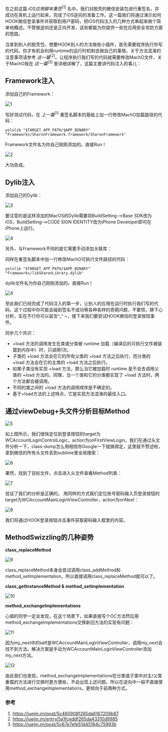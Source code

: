 在之前这篇 *iOS应用脚本重签*<sup>[1]</sup> 名中，我们对脱壳的微信安装包进行重签名，并成功在真机上运行起来，完成了iOS逆向的准备工作。这一篇我们将通过演示如何HOOK微信登录事件并获取到用户密码，把iOS代码注入的几种方式串起来做个简单地概述。不管做逆向还是正向开发，这些都能为你提供一些在应用安全攻防方面的思路。

当拿到别人的脱壳包，想要HOOK别人的方法做些小插件，首先需要程序执行你写的代码，你才有机会利用runtime的运行时机制去做自己的事情，关于方法混淆的注意事项请参考 *这一篇*<sup>[2]</sup>。让程序执行我们写的代码就需要修改MachO文件，关于MachO我在 *这一篇*<sup>[3]</sup> 里详细讲解了，这篇主要讲代码注入的事儿：


## Framework注入

添加自己的Framework：

![1](http://)

写好测试代码，在 *上一篇*<sup>[1]</sup> 重签名脚本的基础上加一行修改MachO加载路径的代码：

```
yololib "$TARGET_APP_PATH/$APP_BINARY" "Frameworks/SharonFramework.framework/SharonFramework"
```

Framework文件名为你自己刚刚添加的。直接Run！

![2](http://)

大功告成。

## Dylib注入

添加自己的Dylib：

![3](http://)

要注意的是这样添加的MacOS的Dylib需要将BuildSetting-->Base SDK改为iOS，BuildSetting-->CODE SIGN IDENTITY改为iPhone Developer即可在iPhone上运行。

![4](http://)

另外，与Framework不同的是它需要手动添加关联库：

同样在重签名脚本中加一行修改MachO可执行文件路径的代码：

```
yololib "$TARGET_APP_PATH/$APP_BINARY" "Frameworks/libSharonLibrary.dylib"
```

dylib文件名为你自己刚刚添加的。直接Run！

![4](http://)

至此我们已经完成了代码注入的第一步，让别人的应用在运行时执行我们写的代码，这个过程中你可能会碰到签名不成功等各种各样的奇葩问题，不要慌，静下心分析，实在不行你可以留言^_^ ~，接下来我们要尝试HOOK微信的登录按钮事件。

同步几个共识：

* +load 方法的调用发生在类或分类被 runtime 加载（编译后的可执行文件被装载到内存中）时，只调用1次。
* 子类的 +load 方法会在它的所有父类的 +load 方法之后执行，而分类的 +load 方法会在它的主类的 +load 方法之后执行。
* 如果子类没有实现 +load 方法，那么当它被加载时 runtime 是不会去调用父类的 +load 方法的。同理，当一个类和它的分类都实现了 +load 方法时，两个方法都会被调用。
* 不同的类之间的 +load 方法的调用顺序是不确定的。
* 基于+load方法的上述特点，它是实现方法混淆的最佳入口。

## 通过viewDebug+头文件分析目标Method

![5](http://)

如上图所示，我们很快定位到登录按钮的target为WCAccountLoginControlLogic，action为onFirstViewLogin，我们在通过头文件分析一下，class-dump怎么用相信你Google一下就搞得定，这里就不赘述啦，拿到微信的所有头文件丢到sublime里全局搜索：

![6](http://)

果然，找到了目标文件，点击进入头文件查看Method列表：

![7](http://)

验证了我们的分析是正确的。
用同样的方式我们定位账号密码输入页登录按钮的target为WCAccountMainLoginViewController，action为onNext：

![8](http://)

我们将通过HOOK登录按钮点击事件获取密码输入框里的内容。

## MethodSwizzling的几种姿势

**class_replaceMethod**

![9](http://)

class_replaceMethod本身会尝试调用class_addMethod和method_setImplementation，所以直接调用class_replaceMethod就可以了。

**class_getInstanceMethod & method_setImplementation**

![10](http://)

**method_exchangeImplementations**

心细的同学一定会发现，在这个场景下，如果直接写个OC方法然后用method_exchangeImplementations交换新旧方法的实现有问题：

![11](http://)

因为my_next中的self是WCAccountMainLoginViewController，调用my_next会找不到方法。解决方案是手动为WCAccountMainLoginViewController添加my_next方法。

![12](http://)

由此我们也发现，method_exchangeImplementations在分类或子类中对主/父类重载的方法进行交换时更方便些，不会出现上述问题。所以在逆向中一般不直接使用method_exchangeImplementations，更倾向于前两种方式。

### 参考

1. https://juejin.im/post/5c460908f265da6167209b87
2. https://juejin.im/entry/5a1fceddf265da43310d9985
3. https://juejin.im/post/5c67e7efe51d45164c75993b

